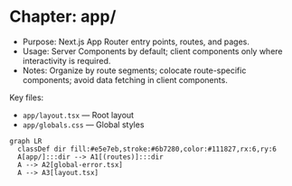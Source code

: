 # Chapter: app/

- Purpose: Next.js App Router entry points, routes, and pages.
- Usage: Server Components by default; client components only where interactivity is required.
- Notes: Organize by route segments; colocate route-specific components; avoid data fetching in client components.

Key files:
- `app/layout.tsx` — Root layout
- `app/globals.css` — Global styles

```mermaid
graph LR
  classDef dir fill:#e5e7eb,stroke:#6b7280,color:#111827,rx:6,ry:6
  A[app/]:::dir --> A1[(routes)]:::dir
  A --> A2[global-error.tsx]
  A --> A3[layout.tsx]
```
